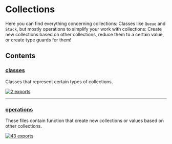 # Collections

<!-- SUMMARY:START -->

Here you can find everything concerning collections:
Classes like `Queue` and `Stack`, but mostly operations to simplify your work with collections:
Create new collections based on other collections, reduce them to a certain value, or create type guards for them!

<!-- SUMMARY:END -->

## Contents

<!-- TOC:START -->
### [classes](https://github.com/JanMalch/ts-experiments/tree/master/src/collections/classes/)

Classes that represent certain types of collections.

[![2 exports](https://img.shields.io/badge/exports-2-blue)](https://github.com/JanMalch/ts-experiments/tree/master/src/collections/classes/)

---

### [operations](https://github.com/JanMalch/ts-experiments/tree/master/src/collections/operations/)

These files contain function that create new collections or values based on other collections.

[![43 exports](https://img.shields.io/badge/exports-43-blue)](https://github.com/JanMalch/ts-experiments/tree/master/src/collections/operations/)
<!-- TOC:END -->
